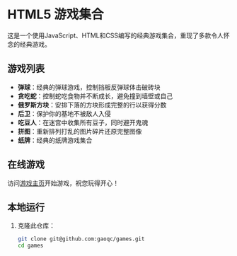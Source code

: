 # HTML5 游戏集合

这是一个使用JavaScript、HTML和CSS编写的经典游戏集合，重现了多款令人怀念的经典游戏。

## 游戏列表

- **弹球**：经典的弹球游戏，控制挡板反弹球体击破砖块
- **贪吃蛇**：控制蛇吃食物并不断成长，避免撞到墙壁或自己
- **俄罗斯方块**：安排下落的方块形成完整的行以获得分数
- **后卫**：保护你的基地不被敌人入侵
- **吃豆人**：在迷宫中收集所有豆子，同时避开鬼魂
- **拼图**：重新排列打乱的图片碎片还原完整图像
- **纸牌**：经典的纸牌游戏集合

## 在线游戏

访问[游戏主页](https://min-crossword.com/)开始游戏，祝您玩得开心！

## 本地运行

1. 克隆此仓库：
   ```bash
   git clone git@github.com:gaoqc/games.git
   cd games
   ```
